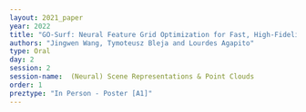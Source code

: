 ```yaml
---
layout: 2021_paper
year: 2022
title: "GO-Surf: Neural Feature Grid Optimization for Fast, High-Fidelity RGB-D Surface Reconstruction"
authors: "Jingwen Wang, Tymoteusz Bleja and Lourdes Agapito"
type: Oral
day: 2
session: 2
session-name:  (Neural) Scene Representations & Point Clouds
order: 1
preztype: "In Person - Poster [A1]"
---
```

